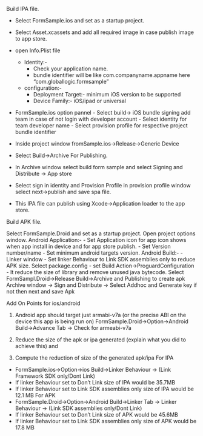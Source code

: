 Build IPA file.

- Select FormSample.ios and set as a startup project.
- Select Asset.xcassets and add all required image in case publish image to app store.
- open Info.Plist file
 	- Identity:- 
		- Check your application name.
		- bundle identifier will be like com.companyname.appname here “com.globallogic.formsample”
  	- configuration:-
        - Deployment Target:- minimum iOS version to be supported
		- Device Family:- iOS/ipad or universal

- FormSample.ios option pannel 
  		- Select build-> iOS bundle signing add team in case of not login with developer account
  		- Select identity for team developer name
  		- Select provision profile for respective project bundle identifier

- Inside project window fromSample.ios->Release->Generic Device 
- Select Build->Archive For Publishing.
- In Archive window select build form sample and select Signing and Distribute -> App store
- Select sign in identity and Provision Profile in provision profile window select next->publish and save spa file.
- This IPA file can publish using Xcode->Application loader to the app store.



Build APK file.

Select FormSample.Droid and set as a startup project.
Open project options window.
Android Application:-
	- Set Application icon for app icon shows when app install in device and for app store publish.
	- Set Version number/name
	- Set minimum android targets version.
Android Build:-
	- Linker window 
	- Set linker Behaviour to Link SDK assemblies only to reduce APK size.
Select package.config
	- set Build Action->ProguardConfiguration
	- It reduce the size of library and remove unused java bytecode.
Select FormSampl.Droid->Release
Build->Archive and Publishing to create apk
Archive window -> Sign and Distribute -> Select Addhoc and Generate key if not then next and save Apk


Add On Points for ios/android

1. Android app should target just armabi-v7a (or the precise ABI on the device this app is being run on)
FormSample.Droid->Option->Android Build->Advance Tab -> Check for armeabi-v7a

4. Reduce the size of the apk or ipa generated (explain what you did to achieve this) and 
5. Compute the reduction of size of the generated apk/ipa
For IPA
- FormSample.ios->Option->ios Build->Linker Behaviour -> (Link Framework SDK only/Dont Link)
- If linker Behaviour set to Don’t Link size of IPA would be 35.7MB
- If linker Behaviour set to Link SDK assemblies only size of IPA would be 12.1 MB 
For APK
- FormSample.Droid->Option->Android Build->Linker Tab -> Linker Behaviour -> (Link SDK assemblies only/Dont Link)
- If linker Behaviour set to Don’t Link size of APK would be 45.6MB
- If linker Behaviour set to Link SDK assemblies only size of APK would be 17.8 MB  


